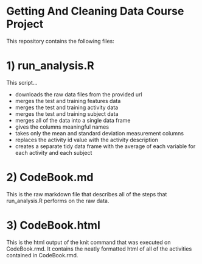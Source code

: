 # Getting And Cleaning Data Course Project

This repository contains the following files:

# 1) run_analysis.R
This script...
- downloads the raw data files from the provided url
- merges the test and training features data
- merges the test and training activity data
- merges the test and training subject data
- merges all of the data into a single data frame
- gives the columns meaningful names
- takes only the mean and standard deviation measurement columns
- replaces the activity id value with the activity description
- creates a separate tidy data frame with the average of each variable for each activity and each subject

# 2) CodeBook.md
This is the raw markdown file that describes all of the steps that run_analysis.R performs on the raw data.

# 3) CodeBook.html
This is the html output of the knit command that was executed on CodeBook.rmd. 
It contains the neatly formatted html of all of the activities contained in CodeBook.rmd.
